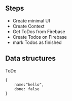 ## Steps

- Create minimal UI
- Create Context
- Get ToDos from Firebase
- Create Todos on Firebase
- mark Todos as finished

## Data structures

ToDo

```
{
    name:"hello",
    done: false
}
```
